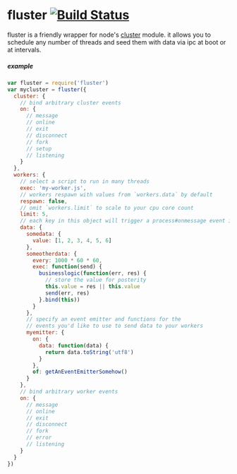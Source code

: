 
# fluster [![Build Status](https://travis-ci.org/skibz/fluster.svg?branch=master)](https://travis-ci.org/skibz/fluster)

fluster is a friendly wrapper for node's [cluster](http://devdocs.io/node-cluster/) module. it allows you to schedule any number of threads and seed them with data via ipc at boot or at intervals.

##### example

```javascript
var fluster = require('fluster')
var mycluster = fluster({
  cluster: {
    // bind arbitrary cluster events
    on: {
      // message
      // online
      // exit
      // disconnect
      // fork
      // setup
      // listening
    }
  },
  workers: {
    // select a script to run in many threads
    exec: 'my-worker.js',
    // workers respawn with values from `workers.data` by default
    respawn: false,
    // omit `workers.limit` to scale to your cpu core count
    limit: 5,
    // each key in this object will trigger a process#onmessage event in your worker
    data: {
      somedata: {
        value: [1, 2, 3, 4, 5, 6]
      },
      someotherdata: {
        every: 1000 * 60 * 60,
        exec: function(send) {
          businesslogic(function(err, res) {
            // store the value for posterity
            this.value = res || this.value
            send(err, res)
          }.bind(this))
        }
      },
      // specify an event emitter and functions for the
      // events you'd like to use to send data to your workers
      myemitter: {
        on: {
          data: function(data) {
            return data.toString('utf8')
          }
        },
        of: getAnEventEmitterSomehow()
      }
    },
    // bind arbitrary worker events
    on: {
      // message
      // online
      // exit
      // disconnect
      // fork
      // error
      // listening
    }
  }
})
```
